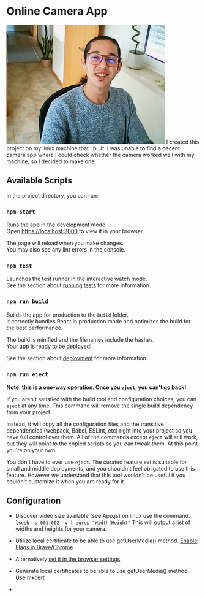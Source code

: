 # Online Camera App

![First photo](https://github.com/AngelLozan/cameraApp/blob/main/camapp.png?raw=true)
I created this project on my linux machine that I built. I was unable to find a decent camera app where I could check whether the camera worked well with my machine, so I decided to make one. 

## Available Scripts

In the project directory, you can run:

### `npm start`

Runs the app in the development mode.\
Open [https://localhost:3000](https://localhost:3000) to view it in your browser.

The page will reload when you make changes.\
You may also see any lint errors in the console.

### `npm test`

Launches the test runner in the interactive watch mode.\
See the section about [running tests](https://facebook.github.io/create-react-app/docs/running-tests) for more information.

### `npm run build`

Builds the app for production to the `build` folder.\
It correctly bundles React in production mode and optimizes the build for the best performance.

The build is minified and the filenames include the hashes.\
Your app is ready to be deployed!

See the section about [deployment](https://facebook.github.io/create-react-app/docs/deployment) for more information.

### `npm run eject`

**Note: this is a one-way operation. Once you `eject`, you can't go back!**

If you aren't satisfied with the build tool and configuration choices, you can `eject` at any time. This command will remove the single build dependency from your project.

Instead, it will copy all the configuration files and the transitive dependencies (webpack, Babel, ESLint, etc) right into your project so you have full control over them. All of the commands except `eject` will still work, but they will point to the copied scripts so you can tweak them. At this point you're on your own.

You don't have to ever use `eject`. The curated feature set is suitable for small and middle deployments, and you shouldn't feel obligated to use this feature. However we understand that this tool wouldn't be useful if you couldn't customize it when you are ready for it.

## Configuration

- Discover video size available (see App.js) on linux use the command: `lsusb -s 001:002 -v | egrep "Width|Height"` This will output a list of widths and heights for your camera. 
  
- Utilize local certificate to be able to use getUserMedia() method. [Enable Flags in Brave/Chrome](https://stackoverflow.com/questions/7580508/getting-chrome-to-accept-self-signed-localhost-certificate)
  
- Alternatively [set it in the browser settings](brave://flags/#allow-insecure-localhost)
  
- Generate local certificates to be able to use getUserMedia() method. [Use mkcert](https://web.dev/how-to-use-local-https/)
  
- 

